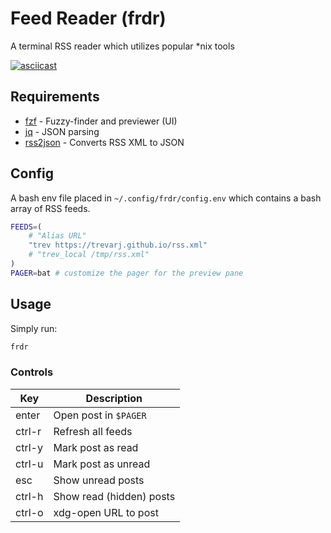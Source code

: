 # Feed Reader (frdr)

A terminal RSS reader which utilizes popular *nix tools

[![asciicast](https://asciinema.org/a/656386.svg)](https://asciinema.org/a/656386)

## Requirements
- [fzf](https://github.com/junegunn/fzf) - Fuzzy-finder and previewer (UI)
- [jq](https://github.com/jqlang/jq) - JSON parsing
- [rss2json](https://github.com/trevarj/rss2json) - Converts RSS XML to JSON

## Config
A bash env file placed in `~/.config/frdr/config.env` which contains a bash
array of RSS feeds.

```sh
FEEDS=(
	# "Alias URL"
	"trev https://trevarj.github.io/rss.xml"
	# "trev_local /tmp/rss.xml"
)
PAGER=bat # customize the pager for the preview pane
```

## Usage

Simply run:
```sh
frdr
```

### Controls
| Key    | Description
| ---    | ---
| enter  | Open post in `$PAGER`
| ctrl-r | Refresh all feeds
| ctrl-y | Mark post as read
| ctrl-u | Mark post as unread
| esc    | Show unread posts
| ctrl-h | Show read (hidden) posts
| ctrl-o | xdg-open URL to post

